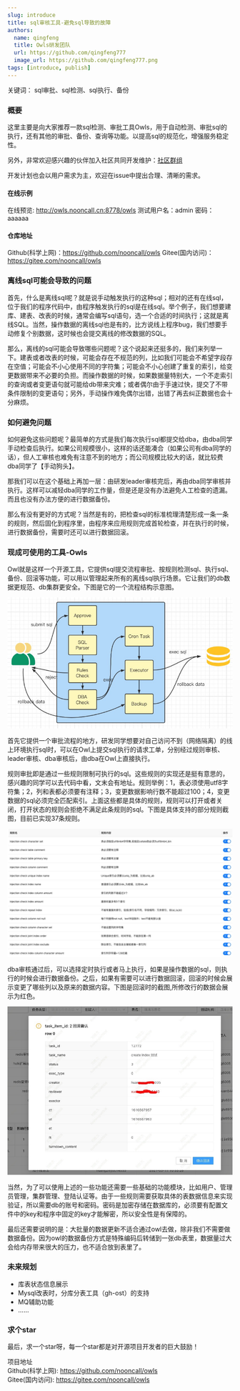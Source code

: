 ```yaml
---
slug: introduce
title: sql审核工具-避免sql导致的故障
authors:
  name: qingfeng
  title: Owls研发团队
  url: https://github.com/qingfeng777
  image_url: https://github.com/qingfeng777.png
tags: [introduce, publish]
---
```

 
关键词： sql审批、sql检测、sql执行、备份

### 概要
这里主要是向大家推荐一款sql检测、审批工具Owls，用于自动检测、审批sql的执行，还有其他的审批、备份、查询等功能。以提高sql的规范化，增强服务稳定性。  

另外，非常欢迎感兴趣的伙伴加入社区共同开发维护：[社区群组](http://owls.nooncall.cn:8778/docs/develop/community/)  

开发计划也会以用户需求为主，欢迎在issue中提出合理、清晰的需求。

#### 在线示例
在线预览: http://owls.nooncall.cn:8778/owls
测试用户名：admin  密码：aaaaaa

#### 仓库地址
Github(科学上网)：https://github.com/nooncall/owls
Gitee(国内访问)： https://gitee.com/nooncall/owls


### 离线sql可能会导致的问题
首先，什么是离线sql呢？就是说手动触发执行的这种sql；相对的还有在线sql，位于我们的程序代码中，由程序触发执行的sql是在线sql。举个例子，我们想要建库、建表、改表的时候，通常会编写sql语句，选一个合适的时间执行；这就是离线SQL。当然，操作数据的离线sql也是有的，比方说线上程序bug，我们想要手动修复个别数据，这时候也会提交离线的修改数据的SQL。

那么，离线的sql可能会导致哪些问题呢？这个说起来还挺多的，我们来列举一下。建表或者改表的时候，可能会存在不规范的列，比如我们可能会不希望字段存在空值；可能会不小心使用不同的字符集；可能会不小心创建了重复的索引，给变更数据带来不必要的负担。而操作数据的时候，如果数据量特别大，一个不走索引的查询或者变更语句就可能给db带来灾难；或者偶尔由于手速过快，提交了不带条件限制的变更语句；另外，手动操作难免偶尔出错，出错了再去纠正数据也会十分麻烦。

### 如何避免问题
如何避免这些问题呢？最简单的方式是我们每次执行sql都提交给dba，由dba同学手动检查后执行。如果公司规模很小，这样的话还能凑合（如果公司有dba同学的话），但人工审核也难免有注意不到的地方；而公司规模比较大的话，就比较费dba同学了【手动狗头】。

那我们可以在这个基础上再加一层：由研发leader审核完后，再由dba同学审核并执行。这样可以减轻dba同学的工作量，但是还是没有办法避免人工检查的遗漏。而且也没有办法方便的进行数据备份。

那么有没有更好的方式呢？当然是有的，把检查sql的标准梳理清楚形成一条一条的规则，然后固化到程序里，由程序来应用规则完成首轮检查，并在执行的时候，进行数据备份，需要时还可以进行数据回滚。

### 现成可使用的工具-Owls
Owl就是这样一个开源工具，它提供sql提交流程审批、按规则检测sql、执行sql、备份、回滚等功能，可以用以管理起来所有的离线sql执行场景。它让我们的db数据更规范、db集群更安全。下图是它的一个流程结构示意图。

![结构流程图](./architecture-en.png)

首先它提供一个审批流程的地方，研发同学想要对自己访问不到（网络隔离）的线上环境执行sql时，可以在Owl上提交sql执行的请求工单，分别经过规则审核、leader审核、dba审核后，由dba在Owl上直接执行。

规则审批即是通过一些规则限制可执行的sql。这些规则的实现还是挺有意思的，感兴趣的同学可以去代码中看，文末会有地址。规则举例：1，表必须使用utf8字符集；2，列和表都必须要有注释；3，变更数据影响行数不能超过100；4，变更数据的sql必须完全匹配索引。上面这些都是具体的规则，规则可以打开或者关闭，打开状态的规则会拒绝不满足此条规则的sql。下图是具体支持的部分规则截图，目前已实现37条规则。

![规则图](./rules.png)

dba审核通过后，可以选择定时执行或者马上执行，如果是操作数据的sql，则执行的时候会进行数据备份。之后，如果有需要可以进行数据回滚，回滚的时候会展示变更了哪些列以及原来的数据内容。下图是回滚时的截图,所修改行的数据会展示为红色。

![数据回滚](./rollback.png)

当然，为了可以使用上述的一些功能还需要一些基础的功能模块，比如用户、管理员管理，集群管理、登陆认证等。由于一些规则需要获取具体的表数据信息来实现验证，所以需要db的账号和密码。密码是加密存储在数据库的，必须要有配置文件中的key和程序中固定的key才能解密，所以安全性是有保障的。

最后还需要说明的是：大批量的数据更新不适合通过owl去做，除非我们不需要做数据备份。因为owl的数据备份方式是特殊编码后转储到一张db表里，数据量过大会给内存带来很大的压力，也不适合放到表里了。

### 未来规划

* 库表状态信息展示
* Mysql改表时，分库分表工具（gh-ost）的支持
* MQ辅助功能
* ......

### 求个star
最后，求一个star呀，每一个star都是对开源项目开发者的巨大鼓励！

项目地址  
Github(科学上网): https://github.com/nooncall/owls  
Gitee(国内访问): https://gitee.com/nooncall/owls 